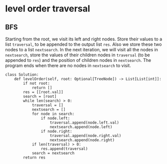 # level order traversal

## BFS

Starting from the root, we visit its left and right nodes. Store their values to a list `traversal`, to be appended to the output list `res`. 
Also we store these two nodes to a list `nextsearch`. In the next iteration, we will visit all the nodes in `nextsearch`, store the values of
their children nodes in `traversal` (to be appended to `res`) and the position of children nodes in `nextsearch`. The program ends when there are
no nodes in `nextsearch` to visit.

```
class Solution:
    def levelOrder(self, root: Optional[TreeNode]) -> List[List[int]]:
        if not root:
            return []
        res = [[root.val]]
        search = [root]
        while len(search) > 0:
            traversal = []
            nextsearch = []
            for node in search:
                if node.left:
                    traversal.append(node.left.val)
                    nextsearch.append(node.left)
                if node.right:
                    traversal.append(node.right.val)
                    nextsearch.append(node.right)
            if len(traversal) > 0:
                res.append(traversal)
            search = nextsearch
        return res
```
